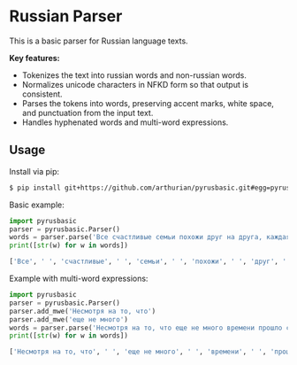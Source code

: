 # Russian Parser

This is a basic parser for Russian language texts. 

**Key features:**

- Tokenizes the text into russian words and non-russian words.
- Normalizes unicode characters in NFKD form so that output is consistent.
- Parses the tokens into words, preserving accent marks, white space, and punctuation from the input text.
- Handles hyphenated words and multi-word expressions.

## Usage

Install via pip:

```sh
$ pip install git+https://github.com/arthurian/pyrusbasic.git#egg=pyrusbasic
```

Basic example:

```python
import pyrusbasic
parser = pyrusbasic.Parser()
words = parser.parse('Все счастливые семьи похожи друг на друга, каждая несчастливая семья несчастлива по-своему.')
print([str(w) for w in words])

['Все', ' ', 'счастливые', ' ', 'семьи', ' ', 'похожи', ' ', 'друг', ' ', 'на', ' ', 'друга', ', ', 'каждая', ' ', 'несчастливая', ' ', 'семья', ' ', 'несчастлива', ' ', 'по-своему', '.']
```

Example with multi-word expressions:

```python
import pyrusbasic
parser = pyrusbasic.Parser()
parser.add_mwe('Несмотря на то, что')
parser.add_mwe('еще не много')
words = parser.parse('Несмотря на то, что еще не много времени прошло с тех пор, как князь Андрей оставил Россию, он много изменился за это время.')
print([str(w) for w in words])

['Несмотря на то, что', ' ', 'еще не много', ' ', 'времени', ' ', 'прошло', ' ', 'с', ' ', 'тех', ' ', 'пор', ', ', 'как', ' ', 'князь', ' ', 'Андрей', ' ', 'оставил', ' ', 'Россию', ', ', 'он', ' ', 'много', ' ', 'изменился', ' ', 'за', ' ', 'это', ' ', 'время', '.']```
